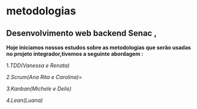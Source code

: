# metodologias

## Desenvolvimento web backend Senac ,
<b>Hoje iniciamos nossos estudos sobre as metodologias que serão usadas no projeto integrador,tivemos a seguinte abordagem :</b>

1.<i>TDD(Vanessa e Renata)

2.Scrum(Ana Rita e Carolina)= 


3.Kanban(Michele e Delis)

4.Lean(Luana)
